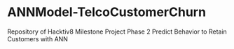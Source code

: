 # ANNModel-TelcoCustomerChurn
Repository of Hacktiv8 Milestone Project Phase 2 Predict Behavior to Retain Customers with ANN
